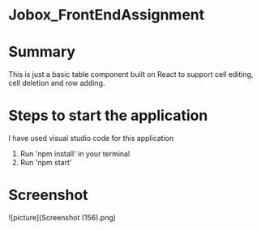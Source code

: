 # Jobox_FrontEndAssignment

# Summary
This is just a basic table component built on React to support cell editing, cell deletion and row adding.

# Steps to start the application
I have used visual studio code for this application

1. Run 'npm install' in your terminal
2. Run 'npm start'

# Screenshot
![picture](Screenshot (156).png)
